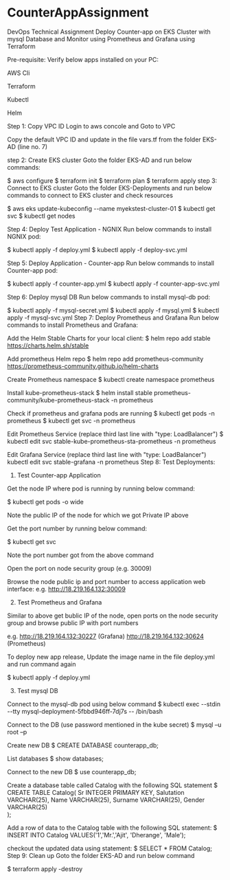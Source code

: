 # CounterAppAssignment
DevOps Technical Assignment
Deploy Counter-app on EKS Cluster with mysql Database and Monitor using Prometheus and Grafana using Terraform

Pre-requisite:
Verify below apps installed on your PC:

AWS Cli

Terraform

Kubectl

Helm

Step 1: Copy VPC ID
Login to aws concole and Goto to VPC

Copy the default VPC ID and update in the file vars.tf from the folder EKS-AD (line no. 7)

step 2: Create EKS cluster
Goto the folder EKS-AD and run below commands:

$  aws configure 
$  terraform init
$  terraform plan
$  terraform apply
step 3: Connect to EKS cluster
Goto the folder EKS-Deployments and run below commands to connect to EKS cluster and check resources

$  aws eks update-kubeconfig --name myekstest-cluster-01
$  kubectl get svc
$  kubectl get nodes

Step 4: Deploy Test Application - NGNIX
Run below commands to install NGNIX pod:

$  kubectl apply -f deploy.yml
$  kubectl apply -f deploy-svc.yml

Step 5: Deploy Application - Counter-app
Run below commands to install Counter-app pod:

$  kubectl apply -f counter-app.yml
$  kubectl apply -f counter-app-svc.yml

Step 6: Deploy mysql DB
Run below commands to install mysql-db pod:

$  kubectl apply -f mysql-secret.yml
$  kubectl apply -f mysql.yml
$  kubectl apply -f mysql-svc.yml
Step 7: Deploy Prometheus and Grafana
Run below commands to install Prometheus and Grafana:

Add the Helm Stable Charts for your local client:
$  helm repo add stable https://charts.helm.sh/stable

Add prometheus Helm repo
$  helm repo add prometheus-community https://prometheus-community.github.io/helm-charts

Create Prometheus namespace
$  kubectl create namespace prometheus

Install kube-prometheus-stack
$  helm install stable prometheus-community/kube-prometheus-stack -n prometheus

Check if prometheus and grafana pods are running 
$  kubectl get pods -n prometheus
$  kubectl get svc -n prometheus

Edit Prometheus Service (replace third last line with "type: LoadBalancer")
$  kubectl edit svc stable-kube-prometheus-sta-prometheus -n prometheus

Edit Grafana Service (replace third last line with "type: LoadBalancer")
kubectl edit svc stable-grafana -n prometheus
Step 8: Test Deployments:
1) Test Counter-app Application

Get the node IP where pod is running by running below command:

$ kubectl get pods -o wide

Note the public IP of the node for which we got Private IP above

Get the port number by running below command:

$ kubectl get svc

Note the port number got from the above command

Open the port on node security group (e.g. 30009)

Browse the node public ip and port number to access application web interface: e.g. http://18.219.164.132:30009

2) Test Prometheus and Grafana

Similar to above get bublic IP of the node, open ports on the node security group and browse public IP with port numbers

e.g. http://18.219.164.132:30227 (Grafana) http://18.219.164.132:30624 (Prometheus)

To deploy new app release, Update the image name in the file deploy.yml and run command again

$ kubectl apply -f deploy.yml

3) Test mysql DB

Connect to the mysql-db pod using below command
$  kubectl exec --stdin --tty mysql-deployment-5fbbd946ff-7dj7s -- /bin/bash

Connect to the DB (use password mentioned in the kube secret)
$  mysql –u root –p 

Create new DB
$  CREATE DATABASE counterapp_db;

List databases
$  show databases;

Connect to the new DB
$  use counterapp_db;

Create a database table called Catalog with the following SQL statement
$  CREATE TABLE Catalog(
    Sr INTEGER PRIMARY KEY,
    Salutation VARCHAR(25),
    Name VARCHAR(25),
    Surname VARCHAR(25),
    Gender VARCHAR(25)  
  );

Add a row of data to the Catalog table with the following SQL statement:
$  INSERT INTO Catalog 
  VALUES('1','Mr.','Ajit', 'Dherange',
         'Male');

checkout the updated data using statement:
$  SELECT * FROM Catalog;
Step 9: Clean up
Goto the folder EKS-AD and run below command

$ terraform apply -destroy
